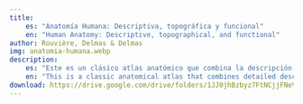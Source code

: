 ```yaml
---
title: 
    es: "Anatomía Humana: Descriptiva, topográfica y funcional"
    en: "Human Anatomy: Descriptive, topographical, and functional"
author: Rouvière, Delmas & Delmas
img: anatomia-humana.webp
description: 
    es: "Este es un clásico atlas anatómico que combina la descripción detallada de las estructuras oseas, explica la topografia, lo cual permite tener una idea clara de donde se encuentra cada organo, hueso, etc. Y además explica la biomecanica articular. En sí, se divide en 4 tomos que abarcan: Miembros superiores, tronco y espalda, miembros inferiores, Cabeza y cuello, viseras y neuroanatomía. Cuenta con ilustraciones y marcas que ayudan a identificar de forma rapida la ubicación exacta de lo que se esté buscando."
    en: "This is a classic anatomical atlas that combines detailed descriptions of bone structures with explanations of topography, providing a clear idea of where each organ, bone, etc. is located. It also explains joint biomechanics. It is divided into four volumes covering: upper limbs, trunk and back, lower limbs, head and neck, viscera, and neuroanatomy. It features illustrations and markings that help you quickly identify the exact location of what you are looking for."
download: https://drive.google.com/drive/folders/1JJ0jhBzbyz7FtNCjjFNeVUhf5A0fv5we?usp=sharing
---
```

